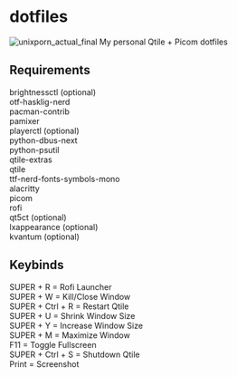 # dotfiles
 
![unixporn_actual_final](https://github.com/user-attachments/assets/7e2fa792-d5bc-4d7d-8e59-12e9095c11bb)
My personal Qtile + Picom dotfiles 

## Requirements
brightnessctl (optional) <br/>
otf-hasklig-nerd <br/>
pacman-contrib <br/>
pamixer <br/>
playerctl (optional) <br/>
python-dbus-next <br/>
python-psutil <br/>
qtile-extras <br/>
qtile <br/>
ttf-nerd-fonts-symbols-mono <br/>
alacritty <br/>
picom <br/>
rofi <br/>
qt5ct (optional)<br/>
lxappearance (optional)<br/>
kvantum (optional) <br/>

## Keybinds
SUPER + R = Rofi Launcher <br/>
SUPER + W = Kill/Close Window <br/>
SUPER + Ctrl + R = Restart Qtile <br/>
SUPER + U = Shrink Window Size <br/>
SUPER + Y = Increase Window Size <br/>
SUPER + M = Maximize Window <br/>
F11 = Toggle Fullscreen <br/>
SUPER + Ctrl + S = Shutdown Qtile <br/>
Print = Screenshot <br/>

